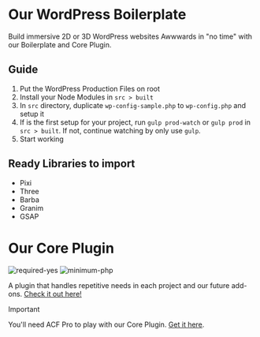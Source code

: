 # Our WordPress Boilerplate
Build immersive 2D or 3D WordPress websites Awwwards in "no time" with our Boilerplate and Core Plugin.


## Guide
1. Put the WordPress Production Files on root
2. Install your Node Modules in `src > built`
3. In `src` directory, duplicate `wp-config-sample.php` to `wp-config.php` and setup it
4. If is the first setup for your project, run `gulp prod-watch` or `gulp prod` in `src > built`. If not, continue watching by only use `gulp`.
5. Start working


## Ready Libraries to import
- Pixi
- Three
- Barba
- Granim
- GSAP


# Our Core Plugin

![required-yes](https://img.shields.io/badge/Required-yes-44cc11.svg)
![minimum-php](https://img.shields.io/badge/Minimum%20PHP-8.2-ff0000.svg)

A plugin that handles repetitive needs in each project and our future add-ons. [Check it out here!](https://wpboilerplate.champgauche.studio)


> [!IMPORTANT]  
> You'll need ACF Pro to play with our Core Plugin. [Get it here](https://www.advancedcustomfields.com/pro).